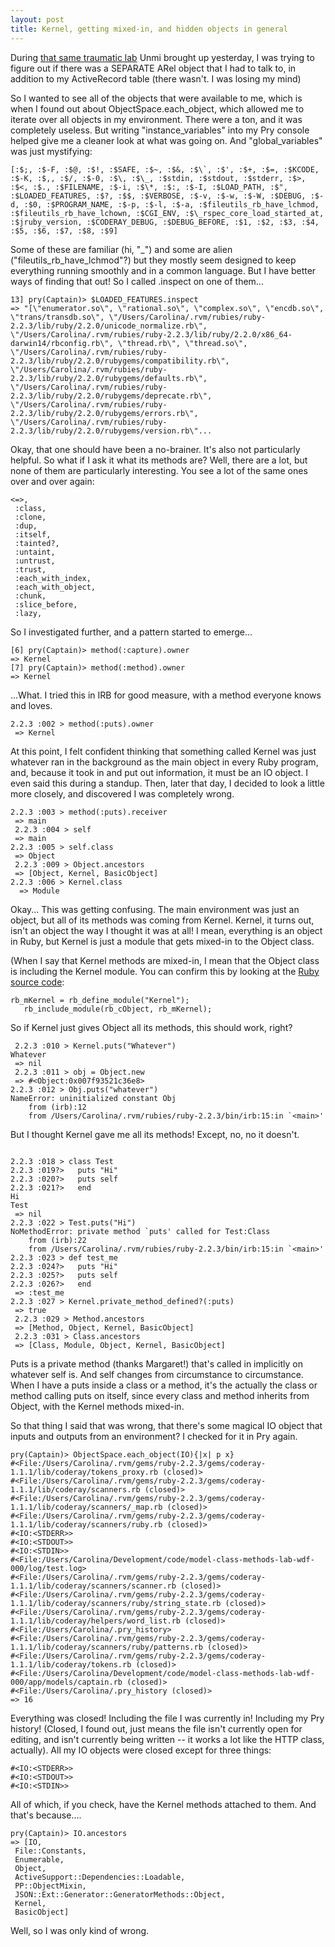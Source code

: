 ```yaml
---
layout: post
title: Kernel, getting mixed-in, and hidden objects in general
---
```

During [that same traumatic lab](https://learn.co/tracks/full-stack-web-development/rails/refactoring-with-helpers-and-model-methods/model-class-methods-lab) Unmi brought up yesterday, I was trying to figure out if there was a SEPARATE ARel object that I had to talk to, in addition to my ActiveRecord table (there wasn't. I was losing my mind)


So I wanted to see all of the objects that were available to me, which is when I found out about ObjectSpace.each_object, which allowed me to iterate over all objects in my environment. There were a ton, and it was completely useless. But writing "instance_variables" into my Pry console helped give me a cleaner look at what was going on. And "global_variables" was just mystifying:

```
[:$;, :$-F, :$@, :$!, :$SAFE, :$~, :$&, :$\`, :$', :$+, :$=, :$KCODE, :$-K, :$,, :$/, :$-0, :$\, :$\_, :$stdin, :$stdout, :$stderr, :$>, :$<, :$., :$FILENAME, :$-i, :$\*, :$:, :$-I, :$LOAD_PATH, :$", :$LOADED_FEATURES, :$?, :$$, :$VERBOSE, :$-v, :$-w, :$-W, :$DEBUG, :$-d, :$0, :$PROGRAM_NAME, :$-p, :$-l, :$-a, :$fileutils_rb_have_lchmod, :$fileutils_rb_have_lchown, :$CGI_ENV, :$\_rspec_core_load_started_at, :$jruby_version, :$CODERAY_DEBUG, :$DEBUG_BEFORE, :$1, :$2, :$3, :$4, :$5, :$6, :$7, :$8, :$9]
```


Some of these are familiar (hi, "\_") and some are alien ("fileutils_rb_have_lchmod"?) but they mostly seem designed to keep everything running smoothly and in a common language. But I have better ways of finding that out! So I called .inspect on one of them...


```she
13] pry(Captain)> $LOADED_FEATURES.inspect
=> "[\"enumerator.so\", \"rational.so\", \"complex.so\", \"encdb.so\", \"trans/transdb.so\", \"/Users/Carolina/.rvm/rubies/ruby-2.2.3/lib/ruby/2.2.0/unicode_normalize.rb\", \"/Users/Carolina/.rvm/rubies/ruby-2.2.3/lib/ruby/2.2.0/x86_64-darwin14/rbconfig.rb\", \"thread.rb\", \"thread.so\", \"/Users/Carolina/.rvm/rubies/ruby-2.2.3/lib/ruby/2.2.0/rubygems/compatibility.rb\", \"/Users/Carolina/.rvm/rubies/ruby-2.2.3/lib/ruby/2.2.0/rubygems/defaults.rb\", \"/Users/Carolina/.rvm/rubies/ruby-2.2.3/lib/ruby/2.2.0/rubygems/deprecate.rb\", \"/Users/Carolina/.rvm/rubies/ruby-2.2.3/lib/ruby/2.2.0/rubygems/errors.rb\", \"/Users/Carolina/.rvm/rubies/ruby-2.2.3/lib/ruby/2.2.0/rubygems/version.rb\"...
```


Okay, that one should have been a no-brainer. It's also not particularly helpful. So what if I ask it what its methods are? Well, there are a lot, but none of them are particularly interesting. You see a lot of the same ones over and over again:


```she
<=>,
 :class,
 :clone,
 :dup,
 :itself,
 :tainted?,
 :untaint,
 :untrust,
 :trust,
 :each_with_index,
 :each_with_object,
 :chunk,
 :slice_before,
 :lazy,
```


So I investigated further, and a pattern started to emerge...


```she
[6] pry(Captain)> method(:capture).owner
=> Kernel
[7] pry(Captain)> method(:method).owner
=> Kernel
```

...What. I tried this in IRB for good measure, with a method everyone knows and loves.

```she
2.2.3 :002 > method(:puts).owner
 => Kernel

```


At this point, I felt confident thinking that something called Kernel was just whatever ran in the background as the main object in every Ruby program, and, because it took in and put out information, it must be an IO object. I even said this during a standup. Then, later that day, I decided to look a little more closely, and discovered I was completely wrong.



```she
2.2.3 :003 > method(:puts).receiver
 => main
 2.2.3 :004 > self
 => main
2.2.3 :005 > self.class
 => Object
 2.2.3 :009 > Object.ancestors
 => [Object, Kernel, BasicObject]
2.2.3 :006 > Kernel.class
  => Module
```


Okay... This was getting confusing. The main environment was just an object, but all of its methods was coming from Kernel. Kernel, it turns out, isn't an object the way I thought it was at all! I mean, everything is an object in Ruby, but Kernel is just a module that gets mixed-in to the Object class.

(When I say that Kernel methods are mixed-in, I mean that the Object class is including the Kernel module. You can confirm this by looking at the [Ruby source code](https://github.com/ruby/ruby/blob/trunk/object.c):


```
rb_mKernel = rb_define_module("Kernel");
   rb_include_module(rb_cObject, rb_mKernel);
```


So if Kernel just gives Object all its methods, this should work, right?



```she
 2.2.3 :010 > Kernel.puts("Whatever")
Whatever
 => nil
 2.2.3 :011 > obj = Object.new
 => #<Object:0x007f93521c36e8>
2.2.3 :012 > Obj.puts("whatever")
NameError: uninitialized constant Obj
	from (irb):12
	from /Users/Carolina/.rvm/rubies/ruby-2.2.3/bin/irb:15:in `<main>'

```


But I thought Kernel gave me all its methods! Except, no, no it doesn't.


```she

2.2.3 :018 > class Test
2.2.3 :019?>   puts "Hi"
2.2.3 :020?>   puts self
2.2.3 :021?>   end
Hi
Test
 => nil
2.2.3 :022 > Test.puts("Hi")
NoMethodError: private method `puts' called for Test:Class
	from (irb):22
	from /Users/Carolina/.rvm/rubies/ruby-2.2.3/bin/irb:15:in `<main>'
2.2.3 :023 > def test_me
2.2.3 :024?>   puts "Hi"
2.2.3 :025?>   puts self
2.2.3 :026?>   end
 => :test_me
2.2.3 :027 > Kernel.private_method_defined?(:puts)
 => true
 2.2.3 :029 > Method.ancestors
 => [Method, Object, Kernel, BasicObject]
 2.2.3 :031 > Class.ancestors
 => [Class, Module, Object, Kernel, BasicObject]

```

Puts is a private method (thanks Margaret!) that's called in implicitly on whatever self is. And self changes from circumstance to circumstance. When I have a puts inside a class or a method, it's the actually the class or method calling puts on itself, since every class and method inherits from Object, with the Kernel methods mixed-in.


So that thing I said that was wrong, that there's some magical IO object that inputs and outputs from an environment? I checked for it in Pry again.


```
pry(Captain)> ObjectSpace.each_object(IO){|x| p x}
#<File:/Users/Carolina/.rvm/gems/ruby-2.2.3/gems/coderay-1.1.1/lib/coderay/tokens_proxy.rb (closed)>
#<File:/Users/Carolina/.rvm/gems/ruby-2.2.3/gems/coderay-1.1.1/lib/coderay/scanners.rb (closed)>
#<File:/Users/Carolina/.rvm/gems/ruby-2.2.3/gems/coderay-1.1.1/lib/coderay/scanners/_map.rb (closed)>
#<File:/Users/Carolina/.rvm/gems/ruby-2.2.3/gems/coderay-1.1.1/lib/coderay/scanners/ruby.rb (closed)>
#<IO:<STDERR>>
#<IO:<STDOUT>>
#<IO:<STDIN>>
#<File:/Users/Carolina/Development/code/model-class-methods-lab-wdf-000/log/test.log>
#<File:/Users/Carolina/.rvm/gems/ruby-2.2.3/gems/coderay-1.1.1/lib/coderay/scanners/scanner.rb (closed)>
#<File:/Users/Carolina/.rvm/gems/ruby-2.2.3/gems/coderay-1.1.1/lib/coderay/scanners/ruby/string_state.rb (closed)>
#<File:/Users/Carolina/.rvm/gems/ruby-2.2.3/gems/coderay-1.1.1/lib/coderay/helpers/word_list.rb (closed)>
#<File:/Users/Carolina/.pry_history>
#<File:/Users/Carolina/.rvm/gems/ruby-2.2.3/gems/coderay-1.1.1/lib/coderay/scanners/ruby/patterns.rb (closed)>
#<File:/Users/Carolina/.rvm/gems/ruby-2.2.3/gems/coderay-1.1.1/lib/coderay/tokens.rb (closed)>
#<File:/Users/Carolina/Development/code/model-class-methods-lab-wdf-000/app/models/captain.rb (closed)>
#<File:/Users/Carolina/.pry_history (closed)>
=> 16
```


Everything was closed! Including the file I was currently in! Including my Pry history! (Closed, I found out, just means the file isn't currently open for editing, and isn't currently being written -- it works a lot like the HTTP class, actually). All my IO objects were closed except for three things:


```
#<IO:<STDERR>>
#<IO:<STDOUT>>
#<IO:<STDIN>>
```


All of which, if you check, have the Kernel methods attached to them. And that's because....


```
pry(Captain)> IO.ancestors
=> [IO,
 File::Constants,
 Enumerable,
 Object,
 ActiveSupport::Dependencies::Loadable,
 PP::ObjectMixin,
 JSON::Ext::Generator::GeneratorMethods::Object,
 Kernel,
 BasicObject]

```

Well, so I was only kind of wrong.
